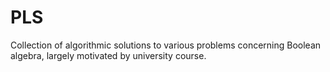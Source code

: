 # PLS
Collection of algorithmic solutions to various problems concerning
Boolean algebra, largely motivated by university course.